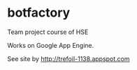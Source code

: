 # botfactory
Team project course of HSE

Works on Google App Engine.

See site by http://trefoil-1138.appspot.com